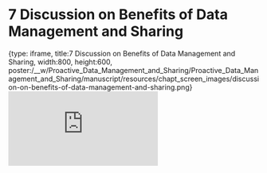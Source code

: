 # 7 Discussion on Benefits of Data Management and Sharing
 
{type: iframe, title:7 Discussion on Benefits of Data Management and Sharing, width:800, height:600, poster:/__w/Proactive_Data_Management_and_Sharing/Proactive_Data_Management_and_Sharing/manuscript/resources/chapt_screen_images/discussion-on-benefits-of-data-management-and-sharing.png}
![](http://hutchdatascience.org/Proactive_Data_Management_and_Sharing/discussion-on-benefits-of-data-management-and-sharing.html)
 

 

